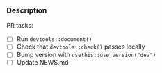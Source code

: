 ### Description
<!-- describe the motivation behind the pull request and what changes it makes -->


PR tasks:

- [ ] Run `devtools::document()`
- [ ] Check that `devtools::check()` passes locally
- [ ] Bump version with `usethis::use_version("dev")`
- [ ] Update NEWS.md
